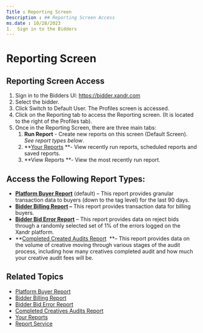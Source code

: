```yaml
---
Title : Reporting Screen
Description : ## Reporting Screen Access
ms.date : 10/28/2023
1.  Sign in to the Bidders
---
```



# Reporting Screen





## Reporting Screen Access

1.  Sign in to the Bidders
    UI: <a href="https://bidder.xandr.com/" class="xref"
    target="_blank">https://bidder.xandr.com</a>
2.  Select the bidder.
3.  Click Switch to Default User.
    The Profiles screen is
    accessed.
4.  Click on the Reporting tab to
    access the Reporting screen. (It is located to the right of
    the Profiles tab).
5.  Once in the Reporting Screen, there are three main tabs: 
    1.  **Run Report** - Create new reports on this screen (Default
        Screen). *See report types below*.
    2.  **<a href="your-reports.md" class="xref">Your Reports</a> **-
        View recently run reports, scheduled reports and saved reports.
    3.  **View Reports **- View the most recently run report.





## Access the Following Report Types:

- **<a href="platform-buyer-report.md" class="xref">Platform Buyer
  Report</a>** (default) – This report provides granular transaction
  data to buyers (down to the tag level) for the last 90 days.
- **<a href="bidder-billing-report.md" class="xref">Bidder Billing
  Report</a> –** This report provides transaction data for billing
  buyers.
- **<a href="bidder-bid-error-report.md" class="xref">Bidder Bid Error
  Report</a>** – This report provides data on reject bids through a
  randomly selected set of 1% of the errors logged on the
  Xandr platform.
- **<a href="completed-creatives-audits-report.md" class="xref">Completed
  Created Audits Report</a>  **– This report provides data on the volume
  of creative moving through various stages of the audit process,
  including how many creatives completed audit and how much your
  creative audit fees will be.





## Related Topics

- <a
  href="platform-buyer-report.md"
  class="xref" target="_blank">Platform Buyer Report</a>
- <a
  href="bidder-billing-report.md"
  class="xref" target="_blank">Bidder Billing Report</a>
- <a
  href="bidder-bid-error-report.md"
  class="xref" target="_blank">Bidder Bid Error Report</a>
- <a
  href="completed-creatives-audits-report.md"
  class="xref" target="_blank">Completed Creatives Audits Report</a>
- <a
  href="your-reports.md"
  class="xref" target="_blank">Your Reports</a>
- <a
  href="report-service.md"
  class="xref" target="_blank">Report Service</a>






